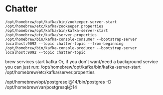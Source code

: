 # Chatter

    /opt/homebrew/opt/kafka/bin/zookeeper-server-start /opt/homebrew/etc/kafka/zookeeper.properties
    /opt/homebrew/opt/kafka/bin/kafka-server-start /opt/homebrew/etc/kafka/server.properties
    /opt/homebrew/bin/kafka-console-consumer --bootstrap-server localhost:9092 --topic chatter-topic --from-beginning
    /opt/homebrew/bin/kafka-console-producer --bootstrap-server localhost:9092 --topic chatter-topic



brew services start kafka
Or, if you don't want/need a background service you can just run:
/opt/homebrew/opt/kafka/bin/kafka-server-start /opt/homebrew/etc/kafka/server.properties

/opt/homebrew/opt/postgresql@14/bin/postgres -D /opt/homebrew/var/postgresql@14
